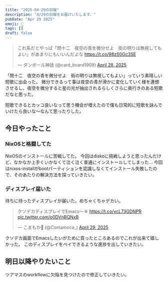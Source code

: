 ```yaml
---
title: "2025-04-29の日報"
description: "4/29の日報をお届けいたします。"
pubDate: "Apr 29 2025"
emoji: 🦊
tags: []
draft: false
---
```


<blockquote class="twitter-tweet"><p lang="ja" dir="ltr">これ系だとやっぱ「問十二　夜空の青を微分せよ　街の明りは無視してもよい」があまりにもいいんだよな <a href="https://t.co/98zS0Gc3SE">https://t.co/98zS0Gc3SE</a></p>&mdash; ダンボール神話 (@card_board1909) <a href="https://twitter.com/card_board1909/status/1916760230542954784?ref_src=twsrc%5Etfw">April 28, 2025</a></blockquote> <script async src="https://platform.twitter.com/widgets.js" charset="utf-8"></script>

「問十二　夜空の青を微分せよ　街の明りは無視してもよい」っていう素晴しい短歌に出会った。
微分できるって事は夜空の青が滑かに変化していく様を連想させるし、夜空を微分すると星の光が抽出されるらしくさらに奥行きのある短歌だなと思った。

短歌できるとカッコ良いなって思う機会が増えたので僕も日常的に短歌を詠んでいけたら良いな〜なんて思ったりした。

## 今日やったこと

### NixOSと格闘してた

NixOSのインストールに苦戦してた。
今回はdiskoに挑戦しようと思ったんだけど、なかなか上手くいかなくて泣く泣く普通にインストールしてしまった...
今回はnixos-installがbootパーティションを認識しなくてインストール失敗したので、そのあたりの解決方法を探っていきたい。

### ディスプレイ届いた

待ちに待ったディスプレイが届いた。めちゃくちゃデカい。

<blockquote class="twitter-tweet"><p lang="ja" dir="ltr">クソデカディスプレイでEmacs〜☆ <a href="https://t.co/ycL73GDNPR">https://t.co/ycL73GDNPR</a> <a href="https://t.co/o0DVnBQNxB">pic.twitter.com/o0DVnBQNxB</a></p>&mdash; こまもか🦊 (@Comamoca_) <a href="https://twitter.com/Comamoca_/status/1917279386618978451?ref_src=twsrc%5Etfw">April 29, 2025</a></blockquote> <script async src="https://platform.twitter.com/widgets.js" charset="utf-8"></script>

クソデカ画面でEmacsしたいがために買ったところあるのでこれが出来て嬉しかった。
このディスプレイをペイできるような進捗を出していきたい。

## 明日以降やりたいこと

ツアマスのworkflowに欠陥を見つけたので修正していきたい。
